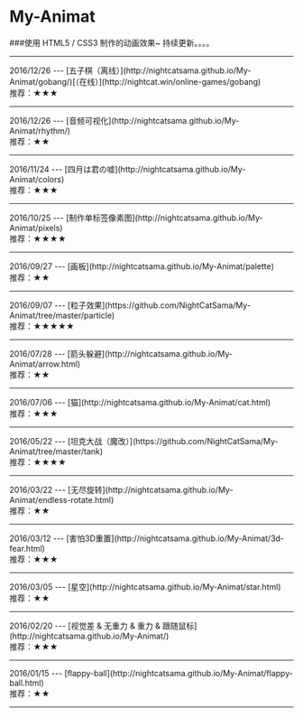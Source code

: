 # My-Animat
###使用 HTML5 / CSS3 制作的动画效果~ 持续更新。。。。
<hr>
2016/12/26 --- [五子棋（离线）](http://nightcatsama.github.io/My-Animat/gobang/)[（在线）](http://nightcat.win/online-games/gobang)<br>
推荐：★★★
<hr>
2016/12/26 --- [音频可视化](http://nightcatsama.github.io/My-Animat/rhythm/)<br>
推荐：★★
<hr>
2016/11/24 --- [四月は君の嘘](http://nightcatsama.github.io/My-Animat/colors)<br>
推荐：★★★
<hr>
2016/10/25 --- [制作单标签像素图](http://nightcatsama.github.io/My-Animat/pixels)<br>
推荐：★★★★
<hr>
2016/09/27 --- [画板](http://nightcatsama.github.io/My-Animat/palette)<br>
推荐：★★
<hr>
2016/09/07 --- [粒子效果](https://github.com/NightCatSama/My-Animat/tree/master/particle)<br>
推荐：★★★★★
<hr>
2016/07/28 --- [箭头躲避](http://nightcatsama.github.io/My-Animat/arrow.html)<br>
推荐：★★
<hr>
2016/07/06 --- [猫](http://nightcatsama.github.io/My-Animat/cat.html)<br>
推荐：★★★
<hr>
2016/05/22 --- [坦克大战（魔改）](https://github.com/NightCatSama/My-Animat/tree/master/tank)<br>
推荐：★★★★
<hr>
2016/03/22 --- [无尽旋转](http://nightcatsama.github.io/My-Animat/endless-rotate.html)<br>
推荐：★★
<hr>
2016/03/12 --- [害怕3D重置](http://nightcatsama.github.io/My-Animat/3d-fear.html)<br>
推荐：★★★
<hr>
2016/03/05 --- [星空](http://nightcatsama.github.io/My-Animat/star.html)<br>
推荐：★★
<hr>
2016/02/20 --- 
[视觉差 & 无重力 & 重力 & 跟随鼠标](http://nightcatsama.github.io/My-Animat/)<br>
推荐：★★★
<hr>
2016/01/15 --- [flappy-ball](http://nightcatsama.github.io/My-Animat/flappy-ball.html)<br>
推荐：★★
<hr>


